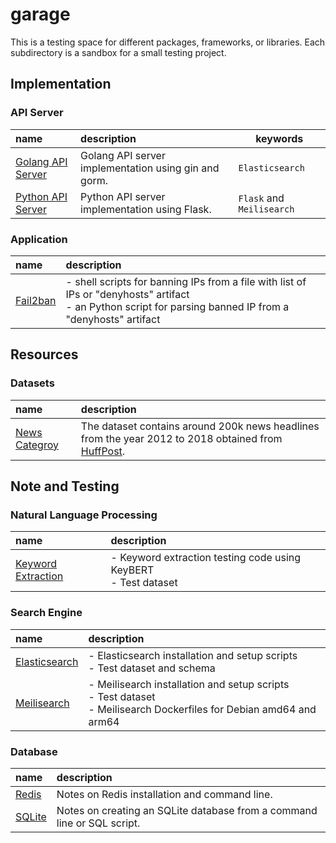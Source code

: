 # garage
This is a testing space for different packages, frameworks, or libraries.
Each subdirectory is a sandbox for a small testing project.


## Implementation

### API Server
| name                | description                                          | keywords                  |
|:--------------------|:-----------------------------------------------------|---------------------------|
| [Golang API Server] | Golang API server implementation using gin and gorm. | `Elasticsearch`           |
| [Python API Server] | Python API server implementation using Flask.        | `Flask` and `Meilisearch` |

### Application
| name       | description                                                                                                                                                    |
|:-----------|:---------------------------------------------------------------------------------------------------------------------------------------------------------------|
| [Fail2ban] | - shell scripts for banning IPs from a file with list of IPs or "denyhosts" artifact <br >- an Python script for parsing banned IP from a "denyhosts" artifact |


## Resources

### Datasets
| name            | description                                                                                                                     |
|:----------------|:--------------------------------------------------------------------------------------------------------------------------------|
| [News Categroy] | The dataset contains around 200k news headlines from the year 2012 to 2018 obtained from [HuffPost](https://www.huffpost.com/). |


## Note and Testing

### Natural Language Processing
| name                 | description                                                         |
|:---------------------|:--------------------------------------------------------------------|
| [Keyword Extraction] | - Keyword extraction testing code using KeyBERT<br > - Test dataset |

### Search Engine
| name            | description                                                                                                                |
|:----------------|:---------------------------------------------------------------------------------------------------------------------------|
| [Elasticsearch] | - Elasticsearch installation and setup scripts<br > - Test dataset and schema                                              |
| [Meilisearch]   | - Meilisearch installation and setup scripts<br > - Test dataset<br > - Meilisearch Dockerfiles for Debian amd64 and arm64 |

### Database
| name     | description                                                             |
|:---------|:------------------------------------------------------------------------|
| [Redis]  | Notes on Redis installation and command line.                           |
| [SQLite] | Notes on creating an SQLite database from a command line or SQL script. |


[Golang API Server]: https://github.com/tainvecs/garage/tree/main/golang_api_server
[Python API Server]: https://github.com/tainvecs/garage/tree/main/python_api_server

[Fail2ban]: https://github.com/tainvecs/garage/tree/main/fail2ban

[News Categroy]: https://github.com/tainvecs/garage/tree/main/datasets/news\_categroy

[Keyword Extraction]: https://github.com/tainvecs/garage/tree/main/keyword_extraction

[Elasticsearch]: https://github.com/tainvecs/garage/tree/main/elasticsearch
[Meilisearch]: https://github.com/tainvecs/garage/tree/main/meilisearch

[Redis]: https://github.com/tainvecs/garage/tree/main/redis
[SQLite]: https://github.com/tainvecs/garage/tree/main/sqlite
